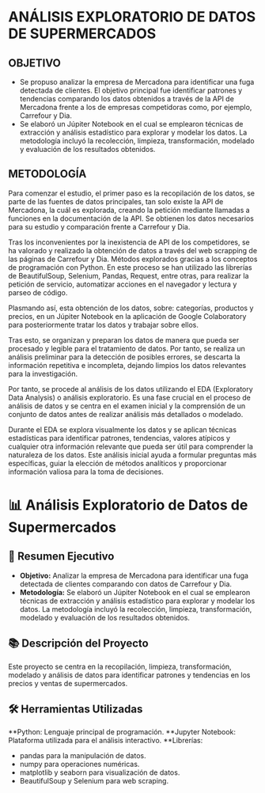 # ANÁLISIS EXPLORATORIO DE DATOS DE SUPERMERCADOS

## OBJETIVO

- Se propuso analizar la empresa de Mercadona para identificar una fuga detectada de clientes. El objetivo principal fue identificar patrones y tendencias comparando los datos obtenidos a través de la API de Mercadona frente a los de empresas competidoras como, por ejemplo, Carrefour y Dia.
- Se elaboró un Júpiter Notebook en el cual se emplearon técnicas de extracción y análisis estadístico para explorar y modelar los datos. La metodología incluyó la recolección, limpieza, transformación, modelado y evaluación de los resultados obtenidos.

## METODOLOGÍA

Para comenzar el estudio, el primer paso es la recopilación de los datos, se parte de las fuentes de datos principales, tan solo existe la API de Mercadona, la cuál es explorada, creando la petición mediante llamadas a funciones en la documentación de la API. Se obtienen los datos necesarios para su estudio y comparación frente a Carrefour y Dia.

Tras los inconvenientes por la inexistencia de API de los competidores, se ha valorado y realizado la obtención de datos a través del web scrapping de las páginas de Carrefour y Dia. Métodos explorados gracias a los conceptos de programación con Python. En este proceso se han utilizado las librerías de BeautifulSoup, Selenium, Pandas, Request, entre otras, para realizar la petición de servicio, automatizar acciones en el navegador y lectura y parseo de código.

Plasmando así, esta obtención de los datos, sobre: categorías, productos y precios, en un Júpiter Notebook en la aplicación de Google Colaboratory para posteriormente tratar los datos y trabajar sobre ellos.

Tras esto, se organizan y preparan los datos de manera que pueda ser procesado y legible para el tratamiento de datos. Por tanto, se realiza un análisis preliminar para la detección de posibles errores, se descarta la información repetitiva e incompleta, dejando limpios los datos relevantes para la investigación.

Por tanto, se procede al análisis de los datos utilizando el EDA (Exploratory Data Analysis) o análisis exploratorio. Es una fase crucial en el proceso de análisis de datos y se centra en el examen inicial y la comprensión de un conjunto de datos antes de realizar análisis más detallados o modelado.

Durante el EDA se explora visualmente los datos y se aplican técnicas estadísticas para identificar patrones, tendencias, valores atípicos y cualquier otra información relevante que pueda ser útil para comprender la naturaleza de los datos. Este análisis inicial ayuda a formular preguntas más específicas, guiar la elección de métodos analíticos y proporcionar información valiosa para la toma de decisiones.


# 📊 Análisis Exploratorio de Datos de Supermercados

## 📝 Resumen Ejecutivo
- **Objetivo:** Analizar la empresa de Mercadona para identificar una fuga detectada de clientes comparando con datos de Carrefour y Dia.
- **Metodología:** Se elaboró un Júpiter Notebook en el cual se emplearon técnicas de extracción y análisis estadístico para explorar y modelar los datos. La metodología incluyó la recolección, limpieza, transformación, modelado y evaluación de los resultados obtenidos.

## 📚 Descripción del Proyecto
Este proyecto se centra en la recopilación, limpieza, transformación, modelado y análisis de datos para identificar patrones y tendencias en los precios y ventas de supermercados.


## 🛠️ Herramientas Utilizadas
**Python: Lenguaje principal de programación.
**Jupyter Notebook: Plataforma utilizada para el análisis interactivo.
**Librerías:
  - pandas para la manipulación de datos.
  - numpy para operaciones numéricas.
  - matplotlib y seaborn para visualización de datos.
  - BeautifulSoup y Selenium para web scraping.
